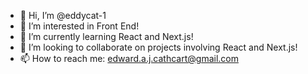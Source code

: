 - 👋 Hi, I’m @eddycat-1
- 👀 I’m interested in Front End!
- 🌱 I’m currently learning React and Next.js!
- 💞️ I’m looking to collaborate on projects involving React and Next.js!
- 📫 How to reach me: edward.a.j.cathcart@gmail.com
